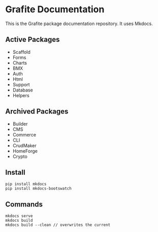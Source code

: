 # Grafite Documentation

This is the Grafite package documentation repository. It uses Mkdocs.

## Active Packages

- Scaffold
- Forms
- Charts
- BMX
- Auth
- Html
- Support
- Database
- Helpers

## Archived Packages

- Builder
- CMS
- Commerce
- CLI
- CrudMaker
- HomeForge
- Crypto

## Install

```
pip install mkdocs
pip install mkdocs-bootswatch
```

## Commands

```
mkdocs serve
mkdocs build
mkdocs build --clean // overwrites the current
```
